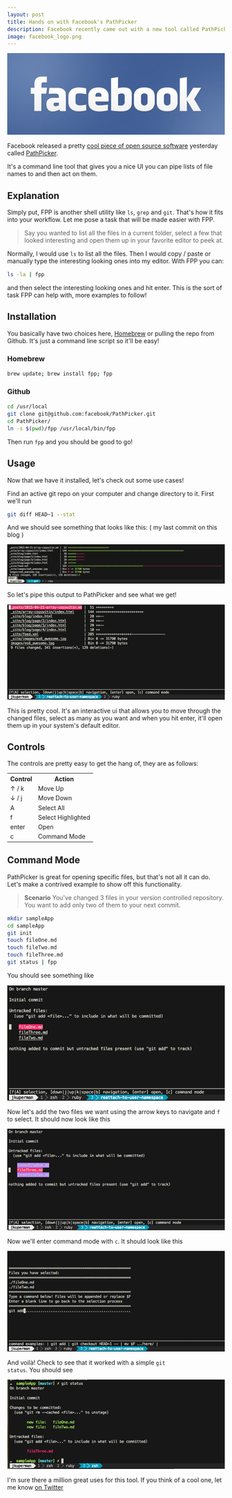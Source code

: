 ```yaml
---
layout: post
title: Hands on with Facebook's PathPicker
description: Facebook recently came out with a new tool called PathPicker. It's a command line utility that provides a nice UI you can pipe file names to.
image: facebook_logo.png
---
```


![Facebook Logo](../images/facebook.png)

Facebook released a pretty [cool piece of open source software](http://facebook.github.io/PathPicker/) yesterday called [PathPicker](https://github.com/facebook/pathpicker/).

It's a command line tool that gives you a nice UI you can pipe lists of file names to and then act on them.

<!--more-->

## Explanation

Simply put, FPP is another shell utility like <code>ls</code>, <code>grep</code> and <code>git</code>. That's how it fits into your workflow. Let me pose a task that will be made easier with FPP.

> Say you wanted to list all the files in a current folder, select a few that looked interesting and open them up in your favorite editor to peek at.

Normally, I would use <code>ls</code> to list all the files. Then I would copy / paste or manually type the interesting looking ones into my editor. With FPP you can:

```bash
ls -la | fpp
```

and then select the interesting looking ones and hit enter. This is the sort of task FPP can help with, more examples to follow!

## Installation

You basically have two choices here, [Homebrew](http://brew.sh/) or pulling the repo from Github. It's just a command line script so it'll be easy!

### Homebrew

```bash
brew update; brew install fpp; fpp
```

### Github

```bash
cd /usr/local
git clone git@github.com:facebook/PathPicker.git
cd PathPicker/
ln -s $(pwd)/fpp /usr/local/bin/fpp
```

Then run <code>fpp</code> and you should be good to go!

## Usage

Now that we have it installed, let's check out some use cases!

Find an active git repo on your computer and change directory to it. First we'll run

```bash
git diff HEAD~1 --stat
```

And we should see something that looks like this: ( my last commit on this blog )

![Example output of git diff --stat](../images/git-stat.png)

So let's pipe this output to PathPicker and see what we get!

![Example output of git diff --stat piped to fpp](../images/git-stat-fpp.png)

This is pretty cool. It's an interactive ui that allows you to move through the changed files, select as many as you want and when you hit enter, it'll open them up in your system's default editor.

## Controls

The controls are pretty easy to get the hang of, they are as follows:

<table class="table table-striped">
    <tr>
        <th>Control</th>
        <th>Action</th>
    </tr>
    <tr>
        <td>&#8593; / k</td>
        <td>Move Up</td>
    </tr>
    <tr>
        <td>&#8595; / j</td>
        <td>Move Down</td>
    </tr>
        <tr>
        <td>A</td>
        <td>Select All</td>
    </tr>
    <tr>
        <td>f</td>
        <td>Select Highlighted</td>
    </tr>
    <tr>
        <td>enter</td>
        <td>Open</td>
    </tr>
    <tr>
        <td>c</td>
        <td>Command Mode</td>
    </tr>
</table>

## Command Mode

PathPicker is great for opening specific files, but that's not all it can do. Let's make a contrived example to show off this functionality.

> **Scenario** You've changed 3 files in your version controlled repository. You want to add only two of them to your next commit.

```bash
mkdir sampleApp
cd sampleApp
git init
touch fileOne.md
touch fileTwo.md
touch fileThree.md
git status | fpp
```

You should see something like

![Example output of git status piped to fpp](../images/git-status-fpp.png)

Now let's add the two files we want using the arrow keys to navigate and <code>f</code> to select. It should now look like this

![Selecting files to add in fpp](../images/git-status-fpp-add.png)

Now we'll enter command mode with <code>c</code>. It should look like this

![Executing command in fpp](../images/git-status-fpp-command.png)

And voilà! Check to see that it worked with a simple <code>git status</code>. You should see

![Git status after adding files](../images/git-status-result.png)

I'm sure there a million great uses for this tool. If you think of a cool one, let me know [on Twitter](https://twitter.com/jkup)
